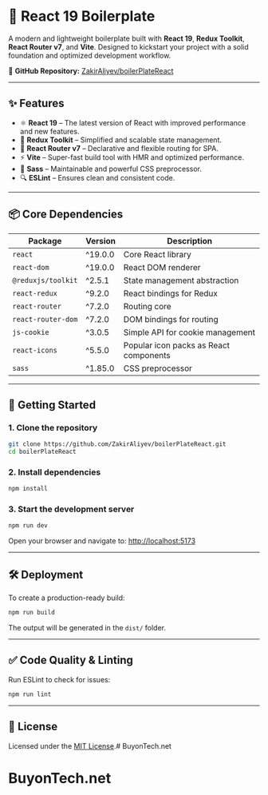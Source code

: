 # 🚀 React 19 Boilerplate

A modern and lightweight boilerplate built with **React 19**, **Redux Toolkit**, **React Router v7**, and **Vite**. Designed to kickstart your project with a solid foundation and optimized development workflow.

🔗 **GitHub Repository:** [ZakirAliyev/boilerPlateReact](https://github.com/ZakirAliyev/boilerPlateReact)

---

## ✨ Features

- ⚛️ **React 19** – The latest version of React with improved performance and new features.
- 🎯 **Redux Toolkit** – Simplified and scalable state management.
- 🧭 **React Router v7** – Declarative and flexible routing for SPA.
- ⚡ **Vite** – Super-fast build tool with HMR and optimized performance.
- 🎨 **Sass** – Maintainable and powerful CSS preprocessor.
- 🔍 **ESLint** – Ensures clean and consistent code.

---

## 📦 Core Dependencies

| Package                | Version    | Description                                 |
|------------------------|------------|---------------------------------------------|
| `react`               | ^19.0.0    | Core React library                          |
| `react-dom`           | ^19.0.0    | React DOM renderer                          |
| `@reduxjs/toolkit`    | ^2.5.1     | State management abstraction                |
| `react-redux`         | ^9.2.0     | React bindings for Redux                    |
| `react-router`        | ^7.2.0     | Routing core                                |
| `react-router-dom`    | ^7.2.0     | DOM bindings for routing                    |
| `js-cookie`           | ^3.0.5     | Simple API for cookie management            |
| `react-icons`         | ^5.5.0     | Popular icon packs as React components      |
| `sass`                | ^1.85.0    | CSS preprocessor                            |

---

## 🚀 Getting Started

### 1. Clone the repository

```bash
git clone https://github.com/ZakirAliyev/boilerPlateReact.git
cd boilerPlateReact
```

### 2. Install dependencies

```bash
npm install
```

### 3. Start the development server

```bash
npm run dev
```

Open your browser and navigate to: [http://localhost:5173](http://localhost:5173)

---

## 🛠 Deployment

To create a production-ready build:

```bash
npm run build
```

The output will be generated in the `dist/` folder.

---

## ✅ Code Quality & Linting

Run ESLint to check for issues:

```bash
npm run lint
```

---

## 📄 License

Licensed under the [MIT License](LICENSE).# BuyonTech.net
# BuyonTech.net
